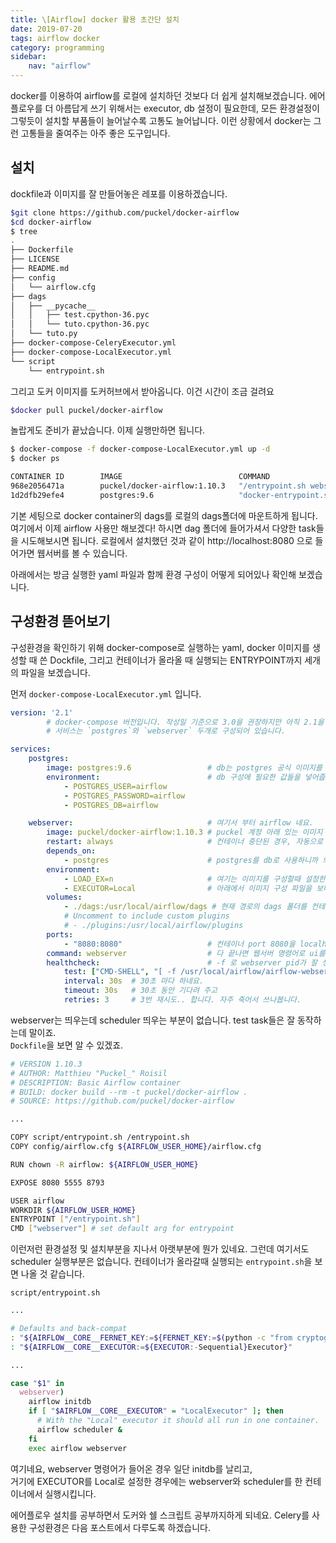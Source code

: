 ```yaml
---
title: \[Airflow] docker 활용 초간단 설치
date: 2019-07-20
tags: airflow docker
category: programming
sidebar:
    nav: "airflow"
---
```


docker를 이용하여 airflow를 로컬에 설치하던 것보다 더 쉽게 설치해보겠습니다. 에어플로우를 더 아름답게 쓰기 위해서는 executor, db 설정이 필요한데, 모든 환경설정이 그렇듯이 설치할 부품들이 늘어날수록 고통도 늘어납니다. 이런 상황에서 docker는 그런 고통들을 줄여주는 아주 좋은 도구입니다.  

## 설치
  <!--도커 설치를 위해서는 [여기]()를 참조해 주세요.-->  
dockfile과 이미지를 잘 만들어놓은 레포를 이용하겠습니다.

```bash
$git clone https://github.com/puckel/docker-airflow
$cd docker-airflow
$ tree
.
├── Dockerfile
├── LICENSE
├── README.md
├── config
│   └── airflow.cfg
├── dags
│   ├── __pycache__
│   │   ├── test.cpython-36.pyc
│   │   └── tuto.cpython-36.pyc
│   └── tuto.py
├── docker-compose-CeleryExecutor.yml
├── docker-compose-LocalExecutor.yml
└── script
    └── entrypoint.sh
```

그리고 도커 이미지를 도커허브에서 받아옵니다. 이건 시간이 조금 걸려요
```bash
$docker pull puckel/docker-airflow 
```

놀랍게도 준비가 끝났습니다. 이제 실행만하면 됩니다.

```bash
$ docker-compose -f docker-compose-LocalExecutor.yml up -d 
$ docker ps

CONTAINER ID        IMAGE                          COMMAND                  CREATED             STATUS                       PORTS                                        NAMES
968e2056471a        puckel/docker-airflow:1.10.3   "/entrypoint.sh webs…"   About an hour ago   Up About an hour (healthy)   5555/tcp, 8793/tcp, 0.0.0.0:8080->8080/tcp   airflow_webserver_1
1d2dfb29efe4        postgres:9.6                   "docker-entrypoint.s…"   About an hour ago   Up About an hour             5432/tcp                                     airflow_postgres_1
```

기본 세팅으로 docker container의 dags를 로컬의 dags폴더에 마운트하게 됩니다.
여기에서 이제 airflow 사용만 해보겠다! 하시면 dag 폴더에 들어가셔서 다양한 task들을 시도해보시면 됩니다. 
로컬에서 설치했던 것과 같이 http://localhost:8080 으로 들어가면 웹서버를 볼 수 있습니다.  
  
아래에서는 방금 실행한 yaml 파일과 함께 환경 구성이 어떻게 되어있나 확인해 보겠습니다.  

## 구성환경 뜯어보기

구성환경을 확인하기 위해 docker-compose로 실행하는 yaml, docker 이미지를 생성할 때 쓴 Dockfile, 
그리고 컨테이너가 올라올 때 실행되는 ENTRYPOINT까지 세개의 파일을 보겠습니다.

먼저 `docker-compose-LocalExecutor.yml` 입니다.

```yaml
version: '2.1' 
        # docker-compose 버전입니다. 작성일 기준으로 3.0을 권장하지만 아직 2.1을 쓰고 있네요.  
        # 서비스는 `postgres`와 `webserver` 두개로 구성되어 있습니다. 

services:
    postgres:
        image: postgres:9.6                 # db는 postgres 공식 이미지를 가져옵니다.
        environment:                        # db 구성에 필요한 값들을 넣어줍니다.
            - POSTGRES_USER=airflow
            - POSTGRES_PASSWORD=airflow
            - POSTGRES_DB=airflow

    webserver:                              # 여기서 부터 airflow 네요.
        image: puckel/docker-airflow:1.10.3 # puckel 계정 아래 있는 이미지 사용
        restart: always                     # 컨테이너 중단된 경우, 자동으로 재시작 해주는 옵션
        depends_on:
            - postgres                      # postgres를 db로 사용하니까 의존성 설정을 해줍니다.
        environment:
            - LOAD_EX=n                     # 여기는 이미지를 구성할때 설정한 환경변수를 넣어줍니다.
            - EXECUTOR=Local                # 아래에서 이미지 구성 파일을 보며 확인하겠습니다.
        volumes:
            - ./dags:/usr/local/airflow/dags # 현재 경로의 dags 폴더를 컨테이너 dags에 마운트합니다.
            # Uncomment to include custom plugins
            # - ./plugins:/usr/local/airflow/plugins
        ports:
            - "8080:8080"                   # 컨테이너 port 8080을 localhost의 8080으로 맞춰줍니다.
        command: webserver                  # 다 끝나면 웹서버 명령어로 ui를 띄우네요.
        healthcheck:                        # -f 로 webserver pid가 잘 생성이 되었는지 확인합니다.
            test: ["CMD-SHELL", "[ -f /usr/local/airflow/airflow-webserver.pid ]"]
            interval: 30s  # 30초 마다 하네요.
            timeout: 30s   # 30초 동안 기다려 주고
            retries: 3     # 3번 재시도.. 합니다. 자주 죽어서 쓰나봅니다.
```

webserver는 띄우는데 scheduler 띄우는 부분이 없습니다. test task들은 잘 동작하는데 말이죠.  
`Dockfile`을 보면 알 수 있겠죠.  

```bash
# VERSION 1.10.3
# AUTHOR: Matthieu "Puckel_" Roisil
# DESCRIPTION: Basic Airflow container
# BUILD: docker build --rm -t puckel/docker-airflow .
# SOURCE: https://github.com/puckel/docker-airflow

... 

COPY script/entrypoint.sh /entrypoint.sh
COPY config/airflow.cfg ${AIRFLOW_USER_HOME}/airflow.cfg

RUN chown -R airflow: ${AIRFLOW_USER_HOME}

EXPOSE 8080 5555 8793 

USER airflow
WORKDIR ${AIRFLOW_USER_HOME}
ENTRYPOINT ["/entrypoint.sh"] 
CMD ["webserver"] # set default arg for entrypoint
```
이런저런 환경설정 및 설치부분을 지나서 아랫부분에 뭔가 있네요.
그런데 여기서도 scheduler 실행부분은 없습니다. 컨테이너가 올라갈때 실행되는 `entrypoint.sh`을 보면 나올 것 같습니다.


`script/entrypoint.sh`
```bash
...

# Defaults and back-compat
: "${AIRFLOW__CORE__FERNET_KEY:=${FERNET_KEY:=$(python -c "from cryptography.fernet import Fernet; FERNET_KEY = Fernet.generate_key().decode(); print(FERNET_KEY)")}}"
: "${AIRFLOW__CORE__EXECUTOR:=${EXECUTOR:-Sequential}Executor}"

...

case "$1" in
  webserver)
    airflow initdb
    if [ "$AIRFLOW__CORE__EXECUTOR" = "LocalExecutor" ]; then
      # With the "Local" executor it should all run in one container.
      airflow scheduler &
    fi
    exec airflow webserver
```
여기네요, webserver 명령어가 들어온 경우 일단 initdb를 날리고,  
거기에 EXECUTOR를 Local로 설정한 경우에는 webserver와 scheduler를 한 컨테이너에서 실행시킵니다.


에어플로우 설치를 공부하면서 도커와 쉘 스크립트 공부까지하게 되네요. Celery를 사용한 구성환경은 다음 포스트에서 다루도록 하겠습니다.
